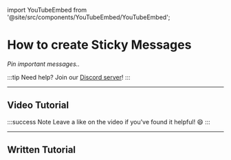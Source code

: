 import YouTubeEmbed from '@site/src/components/YouTubeEmbed/YouTubeEmbed';

# How to create Sticky Messages
*Pin important messages..*

:::tip
Need help? Join our [Discord server](https://dsc.gg/inventutor)!
:::

***

## Video Tutorial

<YouTubeEmbed videoId="oahLdtxzfUc" title="YouTube Video" />

:::success Note
Leave a like on the video if you've found it helpful! 😄
:::

***

## Written Tutorial


